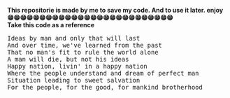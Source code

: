 <strong>This repositorie is made by me to save my code. And to use it later. enjoy😁😁😁😁😁😁😁😁😁😁😁😁😁😁😁😁😁😁😁😁😁😁😁😁😁😁 </strong><br>
<strong>Take this code as a reference</strong> 

<!-- 
Laudate omnes gentes laudate
Magnificat in secula
Et anima mea laudate
Magnificat in secula
Happy nation, livin' in a happy nation
Where the people understand and dream of perfect man
Situation leading to sweet salvation
For the people, for the good, for mankind brotherhood
(We're traveling in time)
-->

<pre>
Ideas by man and only that will last
And over time, we've learned from the past
That no man's fit to rule the world alone
A man will die, but not his ideas
Happy nation, livin' in a happy nation
Where the people understand and dream of perfect man
Situation leading to sweet salvation
For the people, for the good, for mankind brotherhood
</pre>

<!--
(We're traveling in time)
(Traveling in time)
Tell 'em we've gone too far
Tell 'em we've gone too far (happy nation)
Come through and I will dance with you (happy nation)
Tell 'em we've gone too far (happy nation)
Come through and I will dance with you (happy nation)
Tell 'em we've gone too far
Come through and I will dance with you
Happy nation, livin' in a happy nation
Where the people understand and dream of perfect man
Situation leading to sweet salvation
For the people, for the good, for mankind brotherhood
Happy nation
Happy nation
Happy nation
Happy nation
-->
